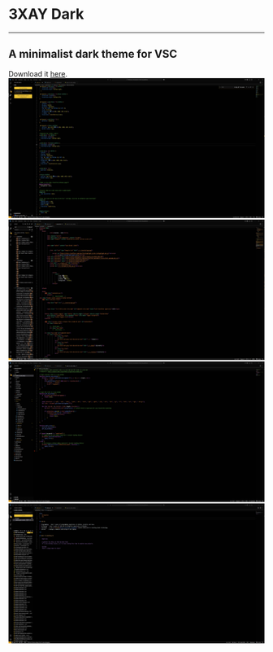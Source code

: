 # 3XAY Dark
***

## A minimalist dark theme for VSC
Download it [here](https://marketplace.visualstudio.com/items?itemName=3XAY.3xay-dark).
![css](https://raw.githubusercontent.com/3XAY/3xay-dark/refs/heads/master/screenshots/css.jpg)
![html](https://raw.githubusercontent.com/3XAY/3xay-dark/refs/heads/master/screenshots/html.jpg)
![js](https://raw.githubusercontent.com/3XAY/3xay-dark/refs/heads/master/screenshots/js.jpg)
![md](https://raw.githubusercontent.com/3XAY/3xay-dark/refs/heads/master/screenshots/md.jpg)
